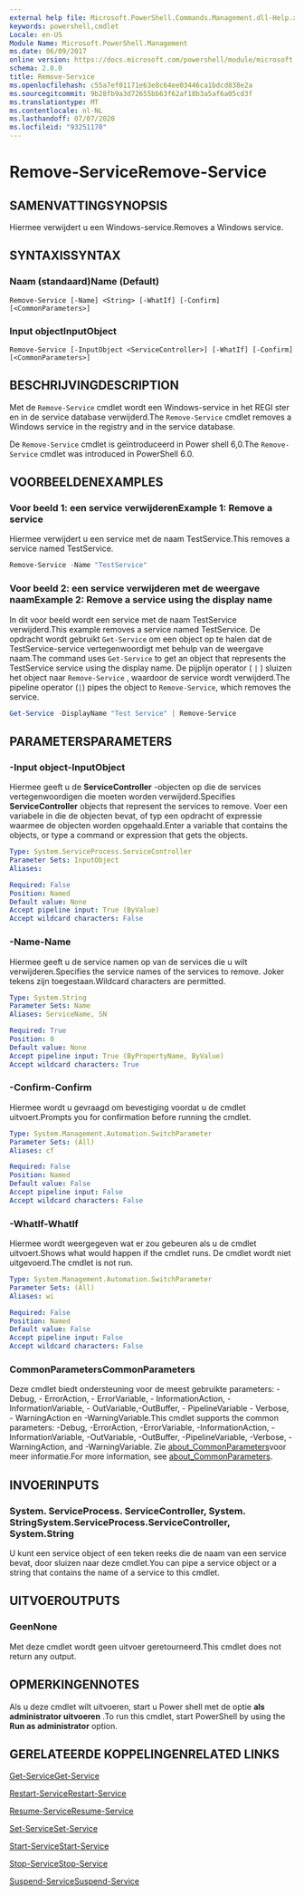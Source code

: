 ```yaml
---
external help file: Microsoft.PowerShell.Commands.Management.dll-Help.xml
keywords: powershell,cmdlet
Locale: en-US
Module Name: Microsoft.PowerShell.Management
ms.date: 06/09/2017
online version: https://docs.microsoft.com/powershell/module/microsoft.powershell.management/remove-service?view=powershell-6&WT.mc_id=ps-gethelp
schema: 2.0.0
title: Remove-Service
ms.openlocfilehash: c55a7ef01171e63e8c64ee03446ca1bdcd838e2a
ms.sourcegitcommit: 9b28fb9a3d72655bb63f62af18b3a5af6a05cd3f
ms.translationtype: MT
ms.contentlocale: nl-NL
ms.lasthandoff: 07/07/2020
ms.locfileid: "93251170"
---
```

# <span data-ttu-id="9ae8e-103">Remove-Service</span><span class="sxs-lookup"><span data-stu-id="9ae8e-103">Remove-Service</span></span>

## <span data-ttu-id="9ae8e-104">SAMENVATTING</span><span class="sxs-lookup"><span data-stu-id="9ae8e-104">SYNOPSIS</span></span>
<span data-ttu-id="9ae8e-105">Hiermee verwijdert u een Windows-service.</span><span class="sxs-lookup"><span data-stu-id="9ae8e-105">Removes a Windows service.</span></span>

## <span data-ttu-id="9ae8e-106">SYNTAXIS</span><span class="sxs-lookup"><span data-stu-id="9ae8e-106">SYNTAX</span></span>

### <span data-ttu-id="9ae8e-107">Naam (standaard)</span><span class="sxs-lookup"><span data-stu-id="9ae8e-107">Name (Default)</span></span>

```
Remove-Service [-Name] <String> [-WhatIf] [-Confirm] [<CommonParameters>]
```

### <span data-ttu-id="9ae8e-108">Input object</span><span class="sxs-lookup"><span data-stu-id="9ae8e-108">InputObject</span></span>

```
Remove-Service [-InputObject <ServiceController>] [-WhatIf] [-Confirm] [<CommonParameters>]
```

## <span data-ttu-id="9ae8e-109">BESCHRIJVING</span><span class="sxs-lookup"><span data-stu-id="9ae8e-109">DESCRIPTION</span></span>

<span data-ttu-id="9ae8e-110">Met de `Remove-Service` cmdlet wordt een Windows-service in het REGI ster en in de service database verwijderd.</span><span class="sxs-lookup"><span data-stu-id="9ae8e-110">The `Remove-Service` cmdlet removes a Windows service in the registry and in the service database.</span></span>

<span data-ttu-id="9ae8e-111">De `Remove-Service` cmdlet is geïntroduceerd in Power shell 6,0.</span><span class="sxs-lookup"><span data-stu-id="9ae8e-111">The `Remove-Service` cmdlet was introduced in PowerShell 6.0.</span></span>

## <span data-ttu-id="9ae8e-112">VOORBEELDEN</span><span class="sxs-lookup"><span data-stu-id="9ae8e-112">EXAMPLES</span></span>

### <span data-ttu-id="9ae8e-113">Voor beeld 1: een service verwijderen</span><span class="sxs-lookup"><span data-stu-id="9ae8e-113">Example 1: Remove a service</span></span>

<span data-ttu-id="9ae8e-114">Hiermee verwijdert u een service met de naam TestService.</span><span class="sxs-lookup"><span data-stu-id="9ae8e-114">This removes a service named TestService.</span></span>

```powershell
Remove-Service -Name "TestService"
```

### <span data-ttu-id="9ae8e-115">Voor beeld 2: een service verwijderen met de weergave naam</span><span class="sxs-lookup"><span data-stu-id="9ae8e-115">Example 2: Remove a service using the display name</span></span>

<span data-ttu-id="9ae8e-116">In dit voor beeld wordt een service met de naam TestService verwijderd.</span><span class="sxs-lookup"><span data-stu-id="9ae8e-116">This example removes a service named TestService.</span></span> <span data-ttu-id="9ae8e-117">De opdracht wordt gebruikt `Get-Service` om een object op te halen dat de TestService-service vertegenwoordigt met behulp van de weergave naam.</span><span class="sxs-lookup"><span data-stu-id="9ae8e-117">The command uses `Get-Service` to get an object that represents the TestService service using the display name.</span></span> <span data-ttu-id="9ae8e-118">De pijplijn operator ( `|` ) sluizen het object naar `Remove-Service` , waardoor de service wordt verwijderd.</span><span class="sxs-lookup"><span data-stu-id="9ae8e-118">The pipeline operator (`|`) pipes the object to `Remove-Service`, which removes the service.</span></span>

```powershell
Get-Service -DisplayName "Test Service" | Remove-Service
```

## <span data-ttu-id="9ae8e-119">PARAMETERS</span><span class="sxs-lookup"><span data-stu-id="9ae8e-119">PARAMETERS</span></span>

### <span data-ttu-id="9ae8e-120">-Input object</span><span class="sxs-lookup"><span data-stu-id="9ae8e-120">-InputObject</span></span>

<span data-ttu-id="9ae8e-121">Hiermee geeft u de **ServiceController** -objecten op die de services vertegenwoordigen die moeten worden verwijderd.</span><span class="sxs-lookup"><span data-stu-id="9ae8e-121">Specifies **ServiceController** objects that represent the services to remove.</span></span> <span data-ttu-id="9ae8e-122">Voer een variabele in die de objecten bevat, of typ een opdracht of expressie waarmee de objecten worden opgehaald.</span><span class="sxs-lookup"><span data-stu-id="9ae8e-122">Enter a variable that contains the objects, or type a command or expression that gets the objects.</span></span>

```yaml
Type: System.ServiceProcess.ServiceController
Parameter Sets: InputObject
Aliases:

Required: False
Position: Named
Default value: None
Accept pipeline input: True (ByValue)
Accept wildcard characters: False
```

### <span data-ttu-id="9ae8e-123">-Name</span><span class="sxs-lookup"><span data-stu-id="9ae8e-123">-Name</span></span>

<span data-ttu-id="9ae8e-124">Hiermee geeft u de service namen op van de services die u wilt verwijderen.</span><span class="sxs-lookup"><span data-stu-id="9ae8e-124">Specifies the service names of the services to remove.</span></span> <span data-ttu-id="9ae8e-125">Joker tekens zijn toegestaan.</span><span class="sxs-lookup"><span data-stu-id="9ae8e-125">Wildcard characters are permitted.</span></span>

```yaml
Type: System.String
Parameter Sets: Name
Aliases: ServiceName, SN

Required: True
Position: 0
Default value: None
Accept pipeline input: True (ByPropertyName, ByValue)
Accept wildcard characters: True
```

### <span data-ttu-id="9ae8e-126">-Confirm</span><span class="sxs-lookup"><span data-stu-id="9ae8e-126">-Confirm</span></span>

<span data-ttu-id="9ae8e-127">Hiermee wordt u gevraagd om bevestiging voordat u de cmdlet uitvoert.</span><span class="sxs-lookup"><span data-stu-id="9ae8e-127">Prompts you for confirmation before running the cmdlet.</span></span>

```yaml
Type: System.Management.Automation.SwitchParameter
Parameter Sets: (All)
Aliases: cf

Required: False
Position: Named
Default value: False
Accept pipeline input: False
Accept wildcard characters: False
```

### <span data-ttu-id="9ae8e-128">-WhatIf</span><span class="sxs-lookup"><span data-stu-id="9ae8e-128">-WhatIf</span></span>

<span data-ttu-id="9ae8e-129">Hiermee wordt weergegeven wat er zou gebeuren als u de cmdlet uitvoert.</span><span class="sxs-lookup"><span data-stu-id="9ae8e-129">Shows what would happen if the cmdlet runs.</span></span> <span data-ttu-id="9ae8e-130">De cmdlet wordt niet uitgevoerd.</span><span class="sxs-lookup"><span data-stu-id="9ae8e-130">The cmdlet is not run.</span></span>

```yaml
Type: System.Management.Automation.SwitchParameter
Parameter Sets: (All)
Aliases: wi

Required: False
Position: Named
Default value: False
Accept pipeline input: False
Accept wildcard characters: False
```

### <span data-ttu-id="9ae8e-131">CommonParameters</span><span class="sxs-lookup"><span data-stu-id="9ae8e-131">CommonParameters</span></span>

<span data-ttu-id="9ae8e-132">Deze cmdlet biedt ondersteuning voor de meest gebruikte parameters: -Debug, - ErrorAction, - ErrorVariable, - InformationAction, -InformationVariable, - OutVariable,-OutBuffer, - PipelineVariable - Verbose, - WarningAction en -WarningVariable.</span><span class="sxs-lookup"><span data-stu-id="9ae8e-132">This cmdlet supports the common parameters: -Debug, -ErrorAction, -ErrorVariable, -InformationAction, -InformationVariable, -OutVariable, -OutBuffer, -PipelineVariable, -Verbose, -WarningAction, and -WarningVariable.</span></span> <span data-ttu-id="9ae8e-133">Zie [about_CommonParameters](https://go.microsoft.com/fwlink/?LinkID=113216)voor meer informatie.</span><span class="sxs-lookup"><span data-stu-id="9ae8e-133">For more information, see [about_CommonParameters](https://go.microsoft.com/fwlink/?LinkID=113216).</span></span>

## <span data-ttu-id="9ae8e-134">INVOER</span><span class="sxs-lookup"><span data-stu-id="9ae8e-134">INPUTS</span></span>

### <span data-ttu-id="9ae8e-135">System. ServiceProcess. ServiceController, System. String</span><span class="sxs-lookup"><span data-stu-id="9ae8e-135">System.ServiceProcess.ServiceController, System.String</span></span>

<span data-ttu-id="9ae8e-136">U kunt een service object of een teken reeks die de naam van een service bevat, door sluizen naar deze cmdlet.</span><span class="sxs-lookup"><span data-stu-id="9ae8e-136">You can pipe a service object or a string that contains the name of a service to this cmdlet.</span></span>

## <span data-ttu-id="9ae8e-137">UITVOER</span><span class="sxs-lookup"><span data-stu-id="9ae8e-137">OUTPUTS</span></span>

### <span data-ttu-id="9ae8e-138">Geen</span><span class="sxs-lookup"><span data-stu-id="9ae8e-138">None</span></span>

<span data-ttu-id="9ae8e-139">Met deze cmdlet wordt geen uitvoer geretourneerd.</span><span class="sxs-lookup"><span data-stu-id="9ae8e-139">This cmdlet does not return any output.</span></span>

## <span data-ttu-id="9ae8e-140">OPMERKINGEN</span><span class="sxs-lookup"><span data-stu-id="9ae8e-140">NOTES</span></span>

<span data-ttu-id="9ae8e-141">Als u deze cmdlet wilt uitvoeren, start u Power shell met de optie **als administrator uitvoeren** .</span><span class="sxs-lookup"><span data-stu-id="9ae8e-141">To run this cmdlet, start PowerShell by using the **Run as administrator** option.</span></span>

## <span data-ttu-id="9ae8e-142">GERELATEERDE KOPPELINGEN</span><span class="sxs-lookup"><span data-stu-id="9ae8e-142">RELATED LINKS</span></span>

[<span data-ttu-id="9ae8e-143">Get-Service</span><span class="sxs-lookup"><span data-stu-id="9ae8e-143">Get-Service</span></span>](Get-Service.md)

[<span data-ttu-id="9ae8e-144">Restart-Service</span><span class="sxs-lookup"><span data-stu-id="9ae8e-144">Restart-Service</span></span>](Restart-Service.md)

[<span data-ttu-id="9ae8e-145">Resume-Service</span><span class="sxs-lookup"><span data-stu-id="9ae8e-145">Resume-Service</span></span>](Resume-Service.md)

[<span data-ttu-id="9ae8e-146">Set-Service</span><span class="sxs-lookup"><span data-stu-id="9ae8e-146">Set-Service</span></span>](Set-Service.md)

[<span data-ttu-id="9ae8e-147">Start-Service</span><span class="sxs-lookup"><span data-stu-id="9ae8e-147">Start-Service</span></span>](Start-Service.md)

[<span data-ttu-id="9ae8e-148">Stop-Service</span><span class="sxs-lookup"><span data-stu-id="9ae8e-148">Stop-Service</span></span>](Stop-Service.md)

[<span data-ttu-id="9ae8e-149">Suspend-Service</span><span class="sxs-lookup"><span data-stu-id="9ae8e-149">Suspend-Service</span></span>](Suspend-Service.md)
